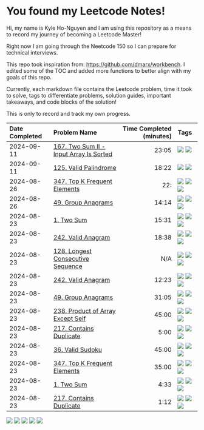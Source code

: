 # You found my Leetcode Notes!

Hi, my name is Kyle Ho-Nguyen and I am using this repository as a means to record my journey
of becoming a Leetcode Master!

Right now I am going through the Neetcode 150 so I can prepare for technical interviews.

This repo took inspiration from: https://github.com/dmarx/workbench. I edited some of the TOC
and added more functions to better align with my goals of this repo. 

Currently, each markdown file contains the Leetcode problem, time it took to solve, tags to differentiate
problems, solution guides, important takeaways, and code blocks of the solution!

This is only to record and track my own progress. 

|Date Completed|Problem Name|Time Completed  (minutes)|Tags
|:---|:---|---:|:---|
|2024-09-11|[167. Two Sum II - Input Array Is Sorted](167TwoSumII1.md)|23:05|[![](https://img.shields.io/badge/tag-Medium-6f4790)](./tags/Medium.md) [![](https://img.shields.io/badge/tag-Two-Pointers-473080)](./tags/Two-Pointers.md)|
|2024-09-11|[125. Valid Palindrome](125ValidPalindrome1.md)|18:22|[![](https://img.shields.io/badge/tag-Easy-84f8cf)](./tags/Easy.md) [![](https://img.shields.io/badge/tag-Two-Pointers-473080)](./tags/Two-Pointers.md)|
|2024-08-26|[347. Top K Frequent Elements](347TopKFrequentElements2.md)|22:|[![](https://img.shields.io/badge/tag-Arrays-c5d714)](./tags/Arrays.md) [![](https://img.shields.io/badge/tag-Hashing-9bf4b7)](./tags/Hashing.md) [![](https://img.shields.io/badge/tag-Medium-6f4790)](./tags/Medium.md)|
|2024-08-26|[49. Group Anagrams](49GroupAnagrams2.md)|14:14|[![](https://img.shields.io/badge/tag-Arrays-c5d714)](./tags/Arrays.md) [![](https://img.shields.io/badge/tag-Hashing-9bf4b7)](./tags/Hashing.md) [![](https://img.shields.io/badge/tag-Medium-6f4790)](./tags/Medium.md)|
|2024-08-23|[1. Two Sum](1TwoSum1.md)|15:31|[![](https://img.shields.io/badge/tag-Arrays-c5d714)](./tags/Arrays.md) [![](https://img.shields.io/badge/tag-Easy-84f8cf)](./tags/Easy.md) [![](https://img.shields.io/badge/tag-Hashing-9bf4b7)](./tags/Hashing.md)|
|2024-08-23|[242. Valid Anagram](242ValidAnagram2.md)|18:38|[![](https://img.shields.io/badge/tag-Arrays-c5d714)](./tags/Arrays.md) [![](https://img.shields.io/badge/tag-Easy-84f8cf)](./tags/Easy.md) [![](https://img.shields.io/badge/tag-Hashing-9bf4b7)](./tags/Hashing.md)|
|2024-08-23|[128. Longest Consecutive Sequence](128LongestConsecutiveSequence.md)|N/A|[![](https://img.shields.io/badge/tag-Arrays-c5d714)](./tags/Arrays.md) [![](https://img.shields.io/badge/tag-Hashing-9bf4b7)](./tags/Hashing.md) [![](https://img.shields.io/badge/tag-Medium-6f4790)](./tags/Medium.md)|
|2024-08-23|[242. Valid Anagram](242ValidAnagram1.md)|12:23|[![](https://img.shields.io/badge/tag-Arrays-c5d714)](./tags/Arrays.md) [![](https://img.shields.io/badge/tag-Easy-84f8cf)](./tags/Easy.md) [![](https://img.shields.io/badge/tag-Hashing-9bf4b7)](./tags/Hashing.md)|
|2024-08-23|[49. Group Anagrams](49GroupAnagrams1.md)|31:05|[![](https://img.shields.io/badge/tag-Arrays-c5d714)](./tags/Arrays.md) [![](https://img.shields.io/badge/tag-Hashing-9bf4b7)](./tags/Hashing.md) [![](https://img.shields.io/badge/tag-Medium-6f4790)](./tags/Medium.md)|
|2024-08-23|[238. Product of Array Except Self](238ProductOfArrayExceptSelf1.md)|45:00|[![](https://img.shields.io/badge/tag-Arrays-c5d714)](./tags/Arrays.md) [![](https://img.shields.io/badge/tag-Hashing-9bf4b7)](./tags/Hashing.md) [![](https://img.shields.io/badge/tag-Medium-6f4790)](./tags/Medium.md)|
|2024-08-23|[217. Contains Duplicate](217ContainsDuplicateAttempt1.md)|5:00|[![](https://img.shields.io/badge/tag-Arrays-c5d714)](./tags/Arrays.md) [![](https://img.shields.io/badge/tag-Easy-84f8cf)](./tags/Easy.md) [![](https://img.shields.io/badge/tag-Hashing-9bf4b7)](./tags/Hashing.md)|
|2024-08-23|[36. Valid Sudoku](36ValidSudoku1.md)|45:00|[![](https://img.shields.io/badge/tag-Arrays-c5d714)](./tags/Arrays.md) [![](https://img.shields.io/badge/tag-Hashing-9bf4b7)](./tags/Hashing.md) [![](https://img.shields.io/badge/tag-Medium-6f4790)](./tags/Medium.md)|
|2024-08-23|[347. Top K Frequent Elements](347TopKFrequentElements1.md)|35:00|[![](https://img.shields.io/badge/tag-Arrays-c5d714)](./tags/Arrays.md) [![](https://img.shields.io/badge/tag-Hashing-9bf4b7)](./tags/Hashing.md) [![](https://img.shields.io/badge/tag-Medium-6f4790)](./tags/Medium.md)|
|2024-08-23|[1. Two Sum](1TwoSum2.md)|4:33|[![](https://img.shields.io/badge/tag-Arrays-c5d714)](./tags/Arrays.md) [![](https://img.shields.io/badge/tag-Easy-84f8cf)](./tags/Easy.md) [![](https://img.shields.io/badge/tag-Hashing-9bf4b7)](./tags/Hashing.md)|
|2024-08-23|[217. Contains Duplicate](217ContainsDuplicate2.md)|1:12|[![](https://img.shields.io/badge/tag-Arrays-c5d714)](./tags/Arrays.md) [![](https://img.shields.io/badge/tag-Easy-84f8cf)](./tags/Easy.md) [![](https://img.shields.io/badge/tag-Hashing-9bf4b7)](./tags/Hashing.md)|

[![](https://img.shields.io/badge/tag-Arrays-c5d714)](./tags/Arrays.md) [![](https://img.shields.io/badge/tag-Easy-84f8cf)](./tags/Easy.md) [![](https://img.shields.io/badge/tag-Hashing-9bf4b7)](./tags/Hashing.md) [![](https://img.shields.io/badge/tag-Medium-6f4790)](./tags/Medium.md) [![](https://img.shields.io/badge/tag-Two-Pointers-473080)](./tags/Two-Pointers.md)